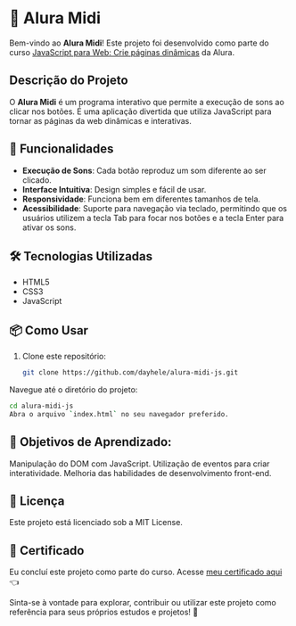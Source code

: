 # 🎵 Alura Midi

Bem-vindo ao **Alura Midi**! Este projeto foi desenvolvido como parte do curso [JavaScript para Web: Crie páginas dinâmicas](https://www.alura.com.br/curso-online-javascript-web-paginas-dinamicas) da Alura.

## Descrição do Projeto

O **Alura Midi** é um programa interativo que permite a execução de sons ao clicar nos botões. É uma aplicação divertida que utiliza JavaScript para tornar as páginas da web dinâmicas e interativas.

## 🚀 Funcionalidades

- **Execução de Sons**: Cada botão reproduz um som diferente ao ser clicado.
- **Interface Intuitiva**: Design simples e fácil de usar.
- **Responsividade**: Funciona bem em diferentes tamanhos de tela.
- **Acessibilidade**: Suporte para navegação via teclado, permitindo que os usuários utilizem a tecla Tab para focar nos botões e a tecla Enter para ativar os sons.

###

## 🛠️ Tecnologias Utilizadas

- HTML5
- CSS3
- JavaScript

## 📦 Como Usar

1. Clone este repositório:
   ```bash
   git clone https://github.com/dayhele/alura-midi-js.git
   ```
   
Navegue até o diretório do projeto:
```bash
cd alura-midi-js
Abra o arquivo `index.html` no seu navegador preferido.
```

## 🎯 Objetivos de Aprendizado:
Manipulação do DOM com JavaScript.
Utilização de eventos para criar interatividade.
Melhoria das habilidades de desenvolvimento front-end.

## 📜 Licença
Este projeto está licenciado sob a MIT License.

## 📜 Certificado
Eu concluí este projeto como parte do curso. Acesse [meu certificado aqui](https://cursos.alura.com.br/certificate/2cb94bc9-6350-4ce9-a460-79c41eba5bf6?lang) 👈

Sinta-se à vontade para explorar, contribuir ou utilizar este projeto como referência para seus próprios estudos e projetos! 🎉

